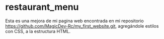 # restaurant_menu
Esta es una mejora de mi pagina web encontrada en mi repositorio https://github.com/MagicDev-Rc/my_first_website.git, agregándole estilos con CSS, a la estructura HTML.
